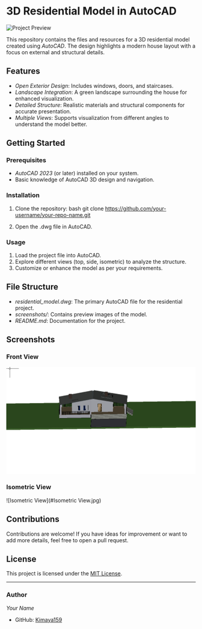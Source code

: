 # 3D Residential Model in AutoCAD

![Project Preview](link-to-your-image.jpg)

This repository contains the files and resources for a 3D residential model created using *AutoCAD*. The design highlights a modern house layout with a focus on external and structural details.

## Features

- *Open Exterior Design*: Includes windows, doors, and staircases.
- *Landscape Integration*: A green landscape surrounding the house for enhanced visualization.
- *Detailed Structure*: Realistic materials and structural components for accurate presentation.
- *Multiple Views*: Supports visualization from different angles to understand the model better.

## Getting Started

### Prerequisites

- *AutoCAD 2023* (or later) installed on your system.
- Basic knowledge of AutoCAD 3D design and navigation.

### Installation

1. Clone the repository:
   bash
   git clone https://github.com/your-username/your-repo-name.git
   
2. Open the .dwg file in AutoCAD.

### Usage

1. Load the project file into AutoCAD.
2. Explore different views (top, side, isometric) to analyze the structure.
3. Customize or enhance the model as per your requirements.

## File Structure

- *residential_model.dwg*: The primary AutoCAD file for the residential project.
- *screenshots/*: Contains preview images of the model.
- *README.md*: Documentation for the project.

## Screenshots

### Front View
![Front View](https://github.com/Kimaya159/One-Storey-Building-/blob/main/Front%20View.png)

### Isometric View
![Isometric View](#Isometric View.jpg)

## Contributions

Contributions are welcome! If you have ideas for improvement or want to add more details, feel free to open a pull request.

## License

This project is licensed under the [MIT License](LICENSE).

---

### Author

*Your Name*  
- GitHub: [Kimaya159](https://github.com/Kimaya159)
